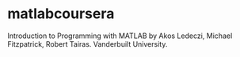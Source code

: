 # matlabcoursera
Introduction to Programming with MATLAB by Akos Ledeczi, Michael Fitzpatrick, Robert Tairas. Vanderbuilt University.
